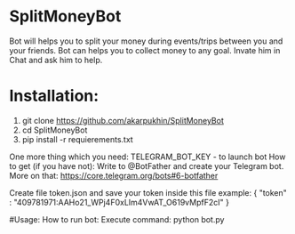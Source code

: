 # SplitMoneyBot
Bot will helps you to split your money during events/trips between you and your friends.
Bot can helps you to collect money to any goal.
Invate him in Chat and ask him to help.

# Installation:
1. git clone https://github.com/akarpukhin/SplitMoneyBot
2. cd SplitMoneyBot
3. pip install -r requierements.txt

One more thing which you need:
TELEGRAM_BOT_KEY - to launch bot
How to get (if you have not):
    Write to @BotFather and create your Telegram bot.
    More on that: https://core.telegram.org/bots#6-botfather

Create file token.json and save your token inside this file 
example: 
{
"token" : "409781971:AAHo21_WPj4F0xLIm4VwAT_O619vMpfF2cI"
}


#Usage:
How to run bot:
    Execute command:
        python bot.py